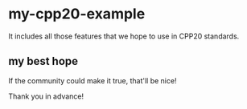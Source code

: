 # my-cpp20-example
It includes all those features that we hope to use in CPP20 standards.

## my best hope
If the community could make it true, that'll be nice!

Thank you in advance!
